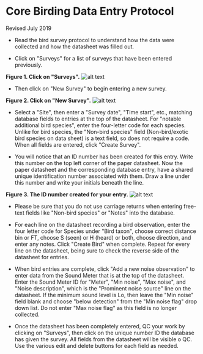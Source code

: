 # **Core Birding Data Entry Protocol**

Revised July 2019


* Read the bird survey protocol to understand how the data were collected and how the datasheet was filled out.

* Click on "Surveys" for a list of surveys that have been entered previously.

**Figure 1.  Click on "Surveys".**
![alt text](Images/CoreBirding_DataEntry_Fig1.PNG "Figure 1")

* Then click on "New Survey" to begin entering a new survey.

**Figure 2.  Click on "New Survey".**
![alt text](Images/CoreBirding_DataEntry_Fig2.PNG "Figure 2")

* Select a "Site", then enter a "Survey date", "Time start", etc., matching database fields to entries at the top of the datasheet. For "notable additional bird species", enter the four-letter code for each species. Unlike for bird species, the "Non-bird species" field (Non-bird/exotic bird species on data sheet) is a text field, so does not require a code. When all fields are entered, click "Create Survey".

* You will notice that an ID number has been created for this entry. Write this number on the top left corner of the paper datasheet. Now the paper datasheet and the corresponding database entry, have a shared unique identification number associated with them. Draw a line under this number and write your initials beneath the line.

**Figure 3.  The ID number created for your entry.**
![alt text](Images/CoreBirding_DataEntry_Fig3.PNG "Figure 3")

* Please be sure that you do not use carriage returns when entering free-text fields like "Non-bird species" or "Notes" into the database.

* For each line on the datasheet recording a bird observation, enter the four letter code for Species under "Bird taxon", choose correct distance bin or FT, choose S (seen) or H (heard) or both, choose direction, and enter any notes. Click "Create Bird" when complete. Repeat for every line on the datasheet, being sure to check the reverse side of the datasheet for entries.

* When bird entries are complete, click "Add a new noise observation" to enter data from the Sound Meter that is at the top of the datasheet. Enter the Sound Meter ID for "Meter", "Min noise", "Max noise", and "Noise description", which is the "Prominent noise source" line on the datasheet. If the minimum sound level is Lo, then leave the "Min noise" field blank and choose "below detection" from the "Min noise flag" drop down list. Do not enter "Max noise flag" as this field is no longer collected.

* Once the datasheet has been completely entered, QC your work by clicking on "Surveys", then click on the unique number ID the database has given the survey. All fields from the datasheet will be visible o QC. Use the various edit and delete buttons for each field as needed.
